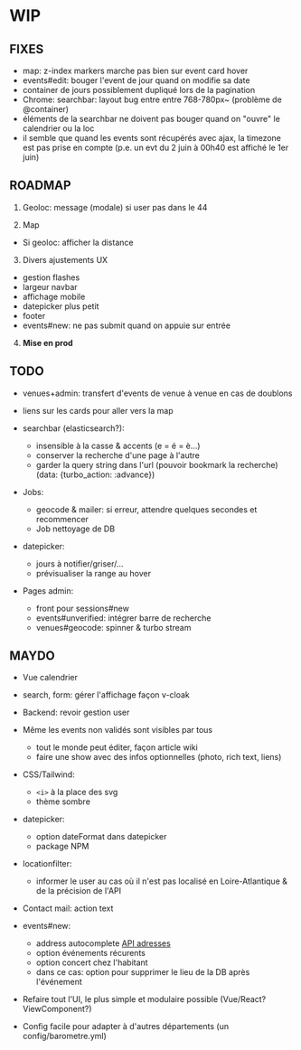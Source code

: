 # WIP

## FIXES

- map: z-index markers marche pas bien sur event card hover
- events#edit: bouger l'event de jour quand on modifie sa date
- container de jours possiblement dupliqué lors de la pagination
- Chrome: searchbar: layout bug entre entre 768-780px~ (problème de @container)
- éléments de la searchbar ne doivent pas bouger quand on "ouvre" le calendrier ou la loc
- il semble que quand les events sont récupérés avec ajax, la timezone est pas prise en compte (p.e. un evt du 2 juin à 00h40 est affiché le 1er juin)

## ROADMAP

1. Geoloc: message (modale) si user pas dans le 44

2. Map
  - Si geoloc: afficher la distance

3. Divers ajustements UX
  - gestion flashes
  - largeur navbar
  - affichage mobile
  - datepicker plus petit
  - footer
  - events#new: ne pas submit quand on appuie sur entrée

4. **Mise en prod**

## TODO

- venues+admin: transfert d'events de venue à venue en cas de doublons

- liens sur les cards pour aller vers la map

- searchbar (elasticsearch?):
  - insensible à la casse & accents (e = é = è...)
  - conserver la recherche d'une page à l'autre
  - garder la query string dans l'url (pouvoir bookmark la recherche) (data: {turbo_action: :advance})

- Jobs:
  - geocode & mailer: si erreur, attendre quelques secondes et recommencer
  - Job nettoyage de DB

- datepicker:
  - jours à notifier/griser/...
  - prévisualiser la range au hover

- Pages admin:
  - front pour sessions#new
  - events#unverified: intégrer barre de recherche
  - venues#geocode: spinner & turbo stream

## MAYDO

- Vue calendrier

- search, form: gérer l'affichage façon v-cloak

- Backend: revoir gestion user

- Même les events non validés sont visibles par tous
  - tout le monde peut éditer, façon article wiki
  - faire une show avec des infos optionnelles (photo, rich text, liens)

- CSS/Tailwind:
  - `<i>` à la place des svg
  - thème sombre

- datepicker:
  - option dateFormat dans datepicker
  - package NPM

- locationfilter:
  - informer le user au cas où il n'est pas localisé en Loire-Atlantique & de la précision de l'API

- Contact mail: action text

- events#new:
  - address autocomplete [API adresses](https://adresse.data.gouv.fr/outils/api-doc/adresse)
  - option événements récurents
  - option concert chez l'habitant
  - dans ce cas: option pour supprimer le lieu de la DB après l'événement

- Refaire tout l'UI, le plus simple et modulaire possible (Vue/React? ViewComponent?)
- Config facile pour adapter à d'autres départements (un config/barometre.yml)
